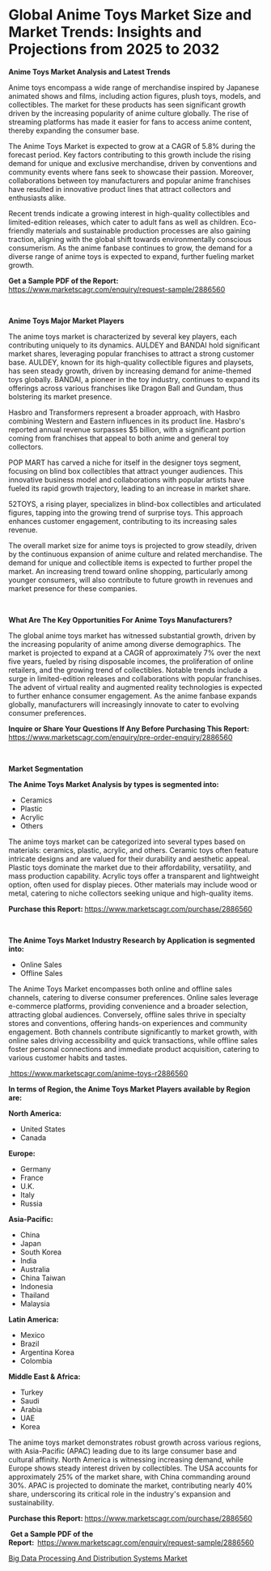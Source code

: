 <p><h1>Global Anime Toys Market Size and Market Trends: Insights and Projections from 2025 to 2032</h1></p><p><strong>Anime Toys Market Analysis and Latest Trends</strong></p>
<p><p>Anime toys encompass a wide range of merchandise inspired by Japanese animated shows and films, including action figures, plush toys, models, and collectibles. The market for these products has seen significant growth driven by the increasing popularity of anime culture globally. The rise of streaming platforms has made it easier for fans to access anime content, thereby expanding the consumer base.</p><p>The Anime Toys Market is expected to grow at a CAGR of 5.8% during the forecast period. Key factors contributing to this growth include the rising demand for unique and exclusive merchandise, driven by conventions and community events where fans seek to showcase their passion. Moreover, collaborations between toy manufacturers and popular anime franchises have resulted in innovative product lines that attract collectors and enthusiasts alike.</p><p>Recent trends indicate a growing interest in high-quality collectibles and limited-edition releases, which cater to adult fans as well as children. Eco-friendly materials and sustainable production processes are also gaining traction, aligning with the global shift towards environmentally conscious consumerism. As the anime fanbase continues to grow, the demand for a diverse range of anime toys is expected to expand, further fueling market growth.</p></p>
<p><strong>Get a Sample PDF of the Report:&nbsp;</strong> <a href="https://www.marketscagr.com/enquiry/request-sample/2886560?utm_campaign=2136&utm_medium=2&utm_source=Github&utm_content=ia&utm_term=13032025&utm_id=anime-toys">https://www.marketscagr.com/enquiry/request-sample/2886560</a></p>
<p>&nbsp;</p>
<p><strong>Anime Toys Major Market Players</strong></p>
<p><p>The anime toys market is characterized by several key players, each contributing uniquely to its dynamics. AULDEY and BANDAI hold significant market shares, leveraging popular franchises to attract a strong customer base. AULDEY, known for its high-quality collectible figures and playsets, has seen steady growth, driven by increasing demand for anime-themed toys globally. BANDAI, a pioneer in the toy industry, continues to expand its offerings across various franchises like Dragon Ball and Gundam, thus bolstering its market presence.</p><p>Hasbro and Transformers represent a broader approach, with Hasbro combining Western and Eastern influences in its product line. Hasbro's reported annual revenue surpasses $5 billion, with a significant portion coming from franchises that appeal to both anime and general toy collectors. </p><p>POP MART has carved a niche for itself in the designer toys segment, focusing on blind box collectibles that attract younger audiences. This innovative business model and collaborations with popular artists have fueled its rapid growth trajectory, leading to an increase in market share.</p><p>52TOYS, a rising player, specializes in blind-box collectibles and articulated figures, tapping into the growing trend of surprise toys. This approach enhances customer engagement, contributing to its increasing sales revenue.</p><p>The overall market size for anime toys is projected to grow steadily, driven by the continuous expansion of anime culture and related merchandise. The demand for unique and collectible items is expected to further propel the market. An increasing trend toward online shopping, particularly among younger consumers, will also contribute to future growth in revenues and market presence for these companies.</p></p>
<p>&nbsp;</p>
<p><strong>What Are The Key Opportunities For Anime Toys Manufacturers?</strong></p>
<p><p>The global anime toys market has witnessed substantial growth, driven by the increasing popularity of anime among diverse demographics. The market is projected to expand at a CAGR of approximately 7% over the next five years, fueled by rising disposable incomes, the proliferation of online retailers, and the growing trend of collectibles. Notable trends include a surge in limited-edition releases and collaborations with popular franchises. The advent of virtual reality and augmented reality technologies is expected to further enhance consumer engagement. As the anime fanbase expands globally, manufacturers will increasingly innovate to cater to evolving consumer preferences.</p></p>
<p><strong>Inquire or Share Your Questions If Any Before Purchasing This Report:</strong> <a href="https://www.marketscagr.com/enquiry/pre-order-enquiry/2886560?utm_campaign=2136&utm_medium=2&utm_source=Github&utm_content=ia&utm_term=13032025&utm_id=anime-toys">https://www.marketscagr.com/enquiry/pre-order-enquiry/2886560</a></p>
<p>&nbsp;</p>
<p><strong>Market Segmentation</strong></p>
<p><strong>The Anime Toys Market Analysis by types is segmented into:</strong></p>
<p><ul><li>Ceramics</li><li>Plastic</li><li>Acrylic</li><li>Others</li></ul></p>
<p><p>The anime toys market can be categorized into several types based on materials: ceramics, plastic, acrylic, and others. Ceramic toys often feature intricate designs and are valued for their durability and aesthetic appeal. Plastic toys dominate the market due to their affordability, versatility, and mass production capability. Acrylic toys offer a transparent and lightweight option, often used for display pieces. Other materials may include wood or metal, catering to niche collectors seeking unique and high-quality items.</p></p>
<p><strong>Purchase this Report:&nbsp;</strong><a href="https://www.marketscagr.com/purchase/2886560?utm_campaign=2136&utm_medium=2&utm_source=Github&utm_content=ia&utm_term=13032025&utm_id=anime-toys">https://www.marketscagr.com/purchase/2886560</a></p>
<p>&nbsp;</p>
<p><strong>The Anime Toys Market Industry Research by Application is segmented into:</strong></p>
<p><ul><li>Online Sales</li><li>Offline Sales</li></ul></p>
<p><p>The Anime Toys Market encompasses both online and offline sales channels, catering to diverse consumer preferences. Online sales leverage e-commerce platforms, providing convenience and a broader selection, attracting global audiences. Conversely, offline sales thrive in specialty stores and conventions, offering hands-on experiences and community engagement. Both channels contribute significantly to market growth, with online sales driving accessibility and quick transactions, while offline sales foster personal connections and immediate product acquisition, catering to various customer habits and tastes.</p></p>
<p><a href="https://www.marketscagr.com/anime-toys-r2886560?utm_campaign=2136&utm_medium=2&utm_source=Github&utm_content=ia&utm_term=13032025&utm_id=anime-toys">&nbsp;https://www.marketscagr.com/anime-toys-r2886560</a></p>
<p><strong>In terms of Region, the Anime Toys Market Players available by Region are:</strong></p>
<p>
    <p> <strong> North America: </strong>
        <ul>
            <li>United States</li>
            <li>Canada</li>
        </ul>
        </p> 
    <p> <strong> Europe: </strong>
        <ul>
            <li>Germany</li>
            <li>France</li>
            <li>U.K.</li>
            <li>Italy</li>
            <li>Russia</li>
        </ul>
        </p> 
    <p> <strong> Asia-Pacific: </strong>
        <ul>
            <li>China</li>
            <li>Japan</li>
            <li>South Korea</li>
            <li>India</li>
            <li>Australia</li>
            <li>China Taiwan</li>
            <li>Indonesia</li>
            <li>Thailand</li>
            <li>Malaysia</li>
        </ul>
        </p> 
    <p> <strong> Latin America: </strong>
        <ul>
            <li>Mexico</li>
            <li>Brazil</li>
            <li>Argentina Korea</li>
            <li>Colombia</li>
        </ul>
        </p> 
    <p> <strong> Middle East & Africa: </strong>
        <ul>
            <li>Turkey</li>
            <li>Saudi</li>
            <li>Arabia</li>
            <li>UAE</li>
            <li>Korea</li>
        </ul>
    </p>
    </p>
<p><p>The anime toys market demonstrates robust growth across various regions, with Asia-Pacific (APAC) leading due to its large consumer base and cultural affinity. North America is witnessing increasing demand, while Europe shows steady interest driven by collectibles. The USA accounts for approximately 25% of the market share, with China commanding around 30%. APAC is projected to dominate the market, contributing nearly 40% share, underscoring its critical role in the industry's expansion and sustainability.</p></p>
<p><strong>Purchase this Report: </strong><a href="https://www.marketscagr.com/purchase/2886560?utm_campaign=2136&utm_medium=2&utm_source=Github&utm_content=ia&utm_term=13032025&utm_id=anime-toys">https://www.marketscagr.com/purchase/2886560</a></p>
<p>&nbsp;<strong>Get a Sample PDF of the Report:&nbsp;&nbsp;</strong><a href="https://www.marketscagr.com/enquiry/request-sample/2886560?utm_campaign=2136&utm_medium=2&utm_source=Github&utm_content=ia&utm_term=13032025&utm_id=anime-toys">https://www.marketscagr.com/enquiry/request-sample/2886560</a></p>
<p><strong></strong></p>
<p><p><a href="https://github.com/tona7vba/Market-Research-Report-List-1/blob/main/big-data-processing-and-distribution-systems-market.md?utm_campaign=2136&utm_medium=2&utm_source=Github&utm_content=ia&utm_term=13032025&utm_id=anime-toys">Big Data Processing And Distribution Systems Market</a></p></p>